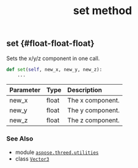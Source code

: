 ﻿---
title: set method
second_title: Aspose.3D for Python via .NET API References
description: 
type: docs
weight: 80
url: /python-net/aspose.threed.utilities/vector3/set/
is_root: false
---

## set {#float-float-float}

Sets the x/y/z component in one call.



```python
def set(self, new_x, new_y, new_z):
    ...
```


| Parameter | Type | Description |
| :- | :- | :- |
| new_x | float | The x component. |
| new_y | float | The y component. |
| new_z | float | The z component. |



### See Also
* module [`aspose.threed.utilities`](../../)
* class [`Vector3`](/3d/python-net/aspose.threed.utilities/vector3)
